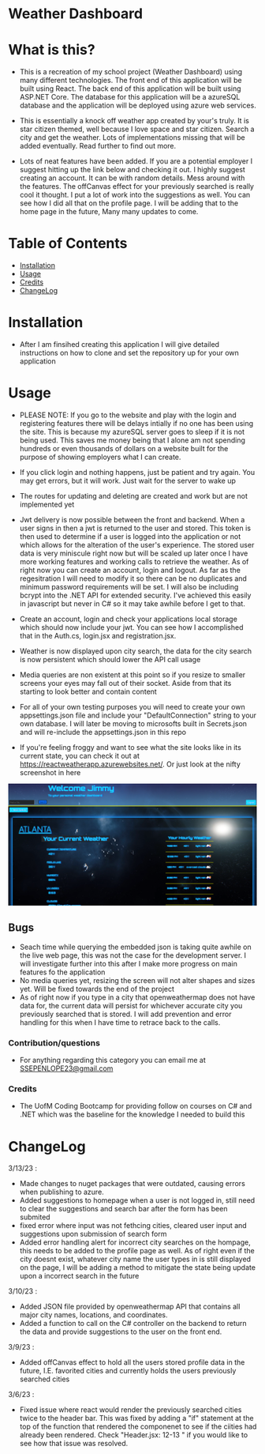 # Weather Dashboard

# What is this?
- This is a recreation of my school project (Weather Dashboard) using many different technologies. The front end of this application will be built using React. The back end of this application will be built using ASP.NET Core. The database for this application will be a azureSQL database and the application will be deployed using azure web services.

- This is essentially a knock off weather app created by your's truly. It is star citizen themed, well because I love space and star citizen. Search a city and get the weather. Lots of implementations missing that will be added eventually. Read further to find out more. 

- Lots of neat features have been added. If you are a potential employer I suggest hitting up the link below and checking it out. I highly suggest creating an account. It can be with random details. Mess around with the features. The offCanvas effect for your previously searched is really cool it thought. I put a lot of work into the suggestions as well. You can see how I did all that on the profile page. I will be adding that to the home page in the future, Many many updates to come. 


# Table of Contents
- [Installation](#installation)
- [Usage](#usage)
- [Credits](#credits)
- [ChangeLog](#ChangeLog)

# Installation
- After I am finsihed creating this application I will give detailed instructions on how to clone and set the repository up for your own application

# Usage
- PLEASE NOTE: If you go to the website and play with the login and registering features there will be delays intially if no one has been using the site. This is because my azureSQL server goes to sleep if it is not being used. This saves me money being that I alone am not spending hundreds or even thousands of dollars on a website built for the purpose of showing employers what I can create. 

- If you click login and nothing happens, just be patient and try again. You may get errors, but it will work. Just wait for the server to wake up

- The routes for updating and deleting are created and work but are not implemented yet

- Jwt delivery is now possible between the front and backend. When a user signs in then a jwt is returned to the user and stored. This token is then used to determine if a user is logged into the application or not which allows for the alteration of the user's experience. The stored user data is very miniscule right now but will be scaled up later once I have more working features and working calls to retrieve the weather. As of right now you can  create an account, login and logout. As far as the regesitration I will need to modify it so there can be no duplicates and minimum password requirements will be set. I will also be including bcrypt into the .NET API for extended security. I've achieved this easily in javascript but never in C# so it may take awhile before I get to that.

- Create an account, login and check your applications local storage which should now include your jwt. You can see how I accomplished that in the Auth.cs, login.jsx and registration.jsx.

- Weather is now displayed upon city search, the data for the city search is now persistent which should lower the API call usage

- Media queries are non existent at this point so if you resize to smaller screens your eyes may fall out of their socket. Aside from that its starting to look better and contain content

- For all of your own testing purposes you will need to create your own appsettings.json file and include your "DefaultConnection" string to your own database. I will later be moving to microsofts built in Secrets.json and will re-include the appsettings.json in this repo

- If you're feeling froggy and want to see what the site looks like in its current state, you can check it out at https://reactweatherapp.azurewebsites.net/. Or just look at the nifty screenshot in here

![alt text](./ClientApp/src/assets/images/loggedin.png)

## Bugs
- Seach time while querying the embedded json is taking quite awhile on the live web page, this was not the case for the development server. I will investigate further into this after I make more progress on main features fo the application
- No media queries yet, resizing the screen will not alter shapes and sizes yet. Will be fixed towards the end of the project
- As of right now if you type in a city that openweathermap does not have data for, the current data will persist for whichever accurate city you previously searched that is stored. I will add prevention and error handling for this when I have time to retrace back to the calls. 

### Contribution/questions
- For anything regarding this category you can email me at SSEPENLOPE23@gmail.com

### Credits
- The UofM Coding Bootcamp for providing follow on courses on C# and .NET which was the baseline for the knowledge I needed to build this


# ChangeLog
3/13/23 :  
* Made changes to nuget packages that were outdated, causing errors when publishing to azure. 
* Added suggestions to homepage when a user is not logged in, still need to clear the suggestions and search bar after the form has been submited 
* fixed error where input was not fethcing cities, cleared user input and suggestions upon submission of search form
* Added error handling alert for incorrect city searches on the hompage, this needs to be added to the profile page as well. As of right even if the city doesnt exist, whatever city name the user types in is still displayed on the page, I will be adding a method to mitigate the state being update upon a incorrect search in the future

3/10/23 : 
* Added JSON file provided by openweathermap API that contains all major city names, locations, and coordinates. 
* Added a function to call on the C# controller on the backend to return the data and provide suggestions to the user on the front end.

3/9/23 : 
* Added offCanvas effect to hold all the users stored profile data in the future, I.E. favorited cities and currently holds the users previously searched cities

3/6/23 : 
* Fixed issue where react would render the previously searched cities twice to the header bar. This was fixed by adding a "if" statement at the top of the function that rendered the componenet to see if the ciities had already been rendered. Check "Header.jsx: 12-13 " if you would like to see how that issue was resolved.